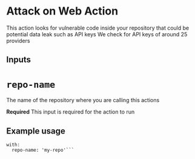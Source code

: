 # Attack on Web Action

This action looks for vulnerable code inside your repository that could be potential data leak such as API keys 
We check for API keys of around 25 providers 

## Inputs

# `repo-name`
The name of the repository where you are calling this actions 

**Required** This input is required for the action to run

## Example usage

```uses: felixfaisal/attack-on-web-actions@v1.9
with:
  repo-name: 'my-repo'```
